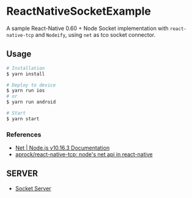 # ReactNativeSocketExample

A sample React-Native 0.60 + Node Socket implementation with `react-native-tcp` and `Nodeify`, using `net` as tco socket connector.

## Usage

```bash
# Installation
$ yarn install

# Deploy to device
$ yarn run ios
# or
$ yarn run android

# Start
$ yarn start
```

### References

- [Net | Node.js v10.16.3 Documentation](https://nodejs.org/docs/latest-v10.x/api/net.html)
- [aprock/react-native-tcp: node's net api in react-native](https://github.com/aprock/react-native-tcp)

## SERVER

- [Socket Server](https://github.com/iamcxa/example-node-socket-server)
